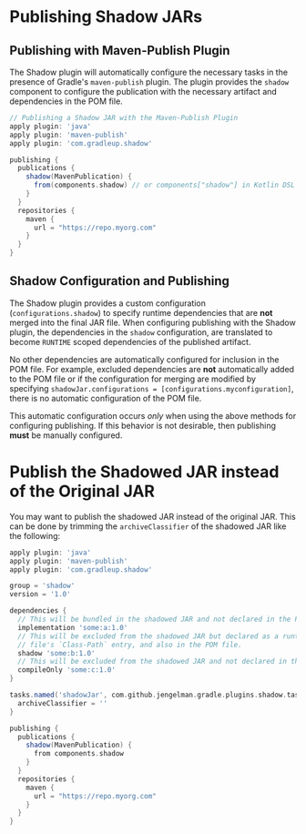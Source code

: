 # Publishing Shadow JARs

## Publishing with Maven-Publish Plugin

The Shadow plugin will automatically configure the necessary tasks in the presence of Gradle's
`maven-publish` plugin.
The plugin provides the `shadow` component to configure the publication with the necessary
artifact and dependencies in the POM file.

```groovy
// Publishing a Shadow JAR with the Maven-Publish Plugin
apply plugin: 'java'
apply plugin: 'maven-publish'
apply plugin: 'com.gradleup.shadow'

publishing {
  publications {
    shadow(MavenPublication) {
      from(components.shadow) // or components["shadow"] in Kotlin DSL
    }
  }
  repositories {
    maven {
      url = "https://repo.myorg.com"
    }
  }
}
```

## Shadow Configuration and Publishing

The Shadow plugin provides a custom configuration (`configurations.shadow`) to specify
runtime dependencies that are **not** merged into the final JAR file.
When configuring publishing with the Shadow plugin, the dependencies in the `shadow`
configuration, are translated to become `RUNTIME` scoped dependencies of the
published artifact.

No other dependencies are automatically configured for inclusion in the POM file.
For example, excluded dependencies are **not** automatically added to the POM file or
if the configuration for merging are modified by specifying
`shadowJar.configurations = [configurations.myconfiguration]`, there is no automatic
configuration of the POM file.

This automatic configuration occurs _only_ when using the above methods for
configuring publishing. If this behavior is not desirable, then publishing **must**
be manually configured.


# Publish the Shadowed JAR instead of the Original JAR

You may want to publish the shadowed JAR instead of the original JAR. This can be done by trimming 
the `archiveClassifier` of the shadowed JAR like the following:

```groovy
apply plugin: 'java'
apply plugin: 'maven-publish'
apply plugin: 'com.gradleup.shadow'

group = 'shadow'
version = '1.0'

dependencies {
  // This will be bundled in the shadowed JAR and not declared in the POM.
  implementation 'some:a:1.0'
  // This will be excluded from the shadowed JAR but declared as a runtime dependency in `META-INF/MANIFEST.MF`
  // file's `Class-Path` entry, and also in the POM file.
  shadow 'some:b:1.0'
  // This will be excluded from the shadowed JAR and not declared in the POM or `META-INF/MANIFEST.MF`.
  compileOnly 'some:c:1.0'
}

tasks.named('shadowJar', com.github.jengelman.gradle.plugins.shadow.tasks.ShadowJar) {
  archiveClassifier = ''
}

publishing {
  publications {
    shadow(MavenPublication) {
      from components.shadow
    }
  }
  repositories {
    maven {
      url = "https://repo.myorg.com"
    }
  }
}
```
